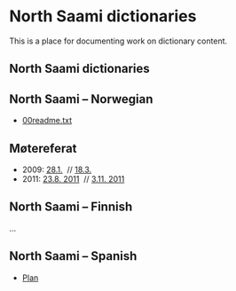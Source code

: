 # North Saami dictionaries
This is a place for documenting work on dictionary content.

## North Saami dictionaries


## North Saami – Norwegian
* [00readme.txt](smenob_readme.txt)


##  Møtereferat


* 2009:
   [28.1.](../admin/dicts/Meeting_2009-01-28.txt)  //
   [18.3.](../admin/dicts/Meeting_2009-03-18.html) 
* 2011:
  [23.8. 2011](../admin/dicts/Meeting_2011-08-23.html)  // 
  [3.11. 2011](../admin/dicts/Meeting_2011-11-03.html)

   
## North Saami – Finnish
...


## North Saami – Spanish
* [Plan](spadict/SpanishNortSaami.html)
